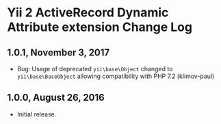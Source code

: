 Yii 2 ActiveRecord Dynamic Attribute extension Change Log
=========================================================

1.0.1, November 3, 2017
-----------------------

- Bug: Usage of deprecated `yii\base\Object` changed to `yii\base\BaseObject` allowing compatibility with PHP 7.2 (klimov-paul)


1.0.0, August 26, 2016
----------------------

- Initial release.

